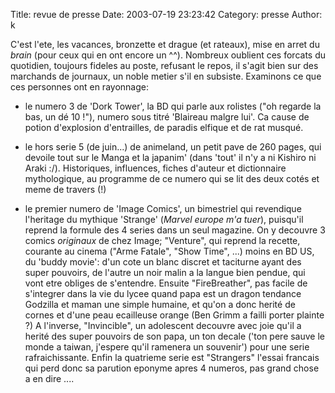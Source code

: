 Title: revue de presse
Date: 2003-07-19 23:23:42
Category: presse
Author: k

C'est l'ete, les vacances, bronzette et drague (et rateaux), mise en arret du *brain* (pour ceux qui en ont encore un ^^).
Nombreux oublient ces forcats du quotidien, toujours fideles au poste, refusant le repos, il s'agit bien sur des marchands de journaux, un noble metier s'il en subsiste. Examinons ce que ces personnes ont en rayonnage:

- le numero 3 de 'Dork Tower', la BD qui parle aux rolistes ("oh regarde la bas, un dé 10 !"), numero sous titré 'Blaireau malgre lui'. Ca cause de potion d'explosion d'entrailles, de paradis elfique et de rat musqué.

- le hors serie 5 (de juin...) de animeland, un petit pave de 260 pages, qui devoile tout sur le Manga et la japanim' (dans 'tout' il n'y a ni Kishiro ni Araki :/). Historiques, influences, fiches d'auteur et dictionnaire mythologique, au programme de ce numero qui se lit des deux cotés et meme de travers (!)

- le premier numero de 'Image Comics', un bimestriel qui revendique l'heritage du mythique 'Strange' (*Marvel europe m'a tuer*), puisqu'il reprend la formule des 4 series dans un seul magazine. On y decouvre 3 comics *originaux* de chez Image;
 "Venture", qui reprend la recette, courante au cinema ("Arme Fatale", "Show Time", ...) moins en BD US, du 'buddy movie': d'un cote un blanc discret et taciturne ayant des super pouvoirs, de l'autre un noir malin a la langue bien pendue, qui vont etre obliges de s'entendre.
Ensuite "FireBreather", pas facile de s'integrer dans la vie du lycee quand papa est un dragon tendance Godzilla et maman une simple humaine, et qu'on a donc herité de cornes et d'une peau ecailleuse orange (Ben Grimm a failli porter plainte ?)
A l'inverse, "Invincible", un adolescent decouvre avec joie qu'il a herité des super pouvoirs de son papa, un ton decale ('ton pere sauve le monde a taiwan, j'espere qu'il ramenera un souvenir') pour une serie rafraichissante.
Enfin la quatrieme serie est "Strangers" l'essai francais qui perd donc sa parution eponyme apres 4 numeros, pas grand chose a en dire ....